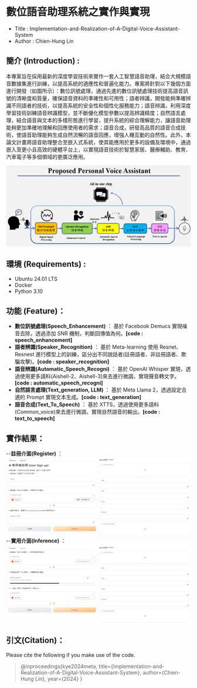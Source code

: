 # 數位語音助理系統之實作與實現

* Title : Implementation-and-Realization-of-A-Digital-Voice-Assistant-System
* Author : Chien-Hung Lin

## 簡介 (Introduction) :
本專案旨在採用最新的深度學習技術來實作一套人工智慧語音助理，結合大規模語音數據集進行訓練，以提高系統的適應性和普遍化能力。專案將針對以下幾個方面進行開發（如圖所示）：數位訊號處理，通過先進的數位訊號處理技術提高語音訊號的清晰度和質量，確保語音資料的準確性和可用性；語者辨識，開發能夠準確辨識不同語者的技術，以提高系統的安全性和個性化服務能力；語音辨識，利用深度學習技術訓練語音辨識模型，並不斷優化模型參數以提高辨識精度；自然語言處理，結合語音與文本的多樣形態進行學習，提升系統的綜合理解能力，讓語音助理能夠更加準確地理解和回應使用者的需求；語音合成，研發高品質的語音合成技術，使語音助理能夠生成自然流暢的語音回應，增強人機互動的自然性。此外，本論文計畫將語音助理整合至嵌入式系統，使其能應用於更多的設備及環境中，通過嵌入至更小且高效的硬體平台上，以實現語音技術於智慧家居、醫療輔助、教育、汽車電子等多個領域的更廣泛應用。

![image](./Picture/voice_assistance.png)

## 環境 (Requirements) :
* Ubuntu 24.01 LTS
* Docker
* Python 3.10

## 功能 (Feature)：
- **數位訊號處理(Speech_Enhancement)**   ： 基於 Facebook Demucs 實現噪音去除，透過添加 SNR 機制，判斷回傳值為何。**[code : speech_enhancement]**
- **語者辨識(Speaker_Recognition)** ： 基於 Meta-learning 使用 Resnet、Resnest 進行模型上的訓練，區分出不同說話者(註冊語者、非註冊語者、欺騙攻擊)。**[code : speaker_recognition]**
- **語音辨識(Automatic_Speech_Recogni)** ： 基於 OpenAI Whisper 實現，透過使用更多語料(Aishell-2、Aishell-3)來去進行微調，實現聲音轉文字。**[code : automatic_speech_recogni]**
- **自然語言處理(Text_generation, LLM)** ： 基於 Meta Llama 2，透過設定合適的 Prompt 實現文本生成。**[code : text_generation]**
- **語音合成(Text_To_Speech)** ： 基於 XTTS，透過使用更多語料(Common_voice)來去進行微調，實現自然語音的輸出。**[code : text_to_speech]**

## 實作結果：

--**註冊介面(Register)** ：
![image](./Picture/Register.png)
--**實用介面(Inference)** ：
![image](./Picture/Inference.png)

## 引文(Citation)：
Please cite the following if you make use of the code.

>@inproceedings{kye2024meta,
  title={Implementation-and-Realization-of-A-Digital-Voice-Assistant-System},
  author={Chien-Hung Lin},
  year={2024}
}
